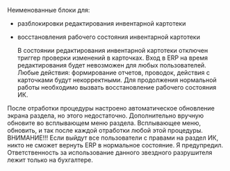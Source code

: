 Неименованные блоки для:
  - разблокировки редактирования инвентарной картотеки
  - восстановления рабочего состояния инвентарной картотеки

    В состоянии редактирования инвентарной картотеки отключен триггер 
проверки изменений в карточках. Вход в ERP на время редактирования будет 
невозможен для любых пользователей.
    Любые действия: формирование отчетов, проводок, действия с карточками будут
некорректными.
    Для продолжения нормальной работы необходимо вызвать восстановление рабочего 
состояния ИК.

После отработки процедуры настроено автоматическое обновление экрана раздела,
но этого недостаточно. Дополнительно вручную обновите во всплывающем меню раздела.
Всплывающее меню, обновить, и так после каждой отработки любой этой процедуры.
		ВНИМАНИЕ!!! Если выйдут все пользователи с правами на раздел ИК, никто не 
сможет вернуть ERP в нормальное состояние.
       Я предупредил. Ответственность за использование данного звездного 
разрушителя лежит только на бухгалтере.